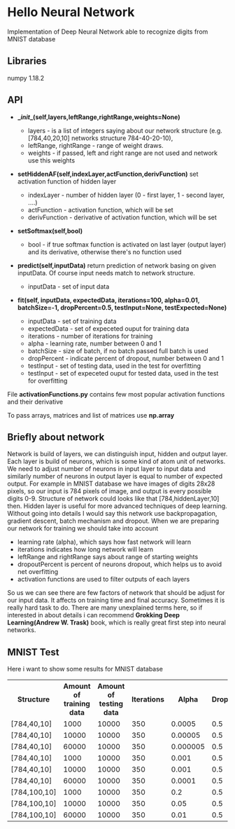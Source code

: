 # Hello Neural Network
Implementation of Deep Neural Network able to recognize digits from MNIST database
## Libraries
numpy 1.18.2
## API
- <b>\__init__(self,layers,leftRange,rightRange,weights=None)</b>
  - layers - is a list of integers saying about our network structure (e.g. [784,40,20,10] networks structure 784-40-20-10),
  - leftRange, rightRange - range of weight draws.
  - weights - if passed, left and right range are not used and network use this weights


- <b>setHiddenAF(self,indexLayer,actFunction,derivFunction)</b> set activation function of hidden layer
  - indexLayer - number of hidden layer (0 - first layer, 1 - second layer, ....)
  - actFunction - activation function, which will be set
  - derivFunction - derivative of activation function, which will be set


- <b>setSoftmax(self,bool)</b>
  - bool - if true softmax function is activated on last layer (output layer) and its derivative, otherwise there's no function used


- <b>predict(self,inputData)</b> return prediction of network basing on given inputData. Of course input needs match to network structure.
  - inputData - set of input data


- <b>fit(self, inputData, expectedData, iterations=100, alpha=0.01, batchSize=-1, dropPercent=0.5, testInput=None, testExpected=None)</b>
    - inputData - set of training data
    - expectedData - set of expeceted ouput for training data
    - iterations - number of iterations for training
    - alpha - learning rate, number between 0 and 1
    - batchSize - size of batch, if no batch passed full batch is used
    - dropPercent - indicate percent of dropout, number between 0 and 1
    - testInput - set of testing data, used in the test for overfitting
    - testInput -  set of expeceted ouput for tested data, used in the test for overfitting

File <b>activationFunctions.py</b> contains few most popular activation functions and their derivative

To pass arrays, matrices and list of matrices use <b>np.array</b>

## Briefly about network
Network is build of layers, we can distinguish input, hidden and output layer.
Each layer is build of neurons, which is some kind of atom unit of networks. We need to adjust number of neurons in input layer to input data and similarly number of neurons in output layer is equal to number of expected output. For example in MNIST database we have images of digits 28x28 pixels, so our input is 784 pixels of image, and output is every possible digits 0-9. Structure of network could looks like that [784,hiddenLayer,10] then. Hidden layer is useful for more advanced techniques of deep learning. Without going into details I would say this network use backpropagation, gradient descent, batch mechanism and dropout. When we are preparing our network for training we should take into account
- learning rate (alpha), which says how fast network will learn
- iterations indicates how long network will learn
- leftRange and rightRange says about range of starting weights
- dropoutPercent is percent of neurons dropout, which helps us to avoid net overfitting
- activation functions are used to filter outputs of each layers

So us we can see there are few factors of network that should be adjust for our input data. It affects on training time and final accuracy. Sometimes it is really hard task to do. There are many unexplained terms here, so if interested in about details i can recommend <b>Grokking Deep Learning(Andrew W. Trask)</b> book, which is really great first step into neural networks.

## MNIST Test
Here i want to show some results for MNIST database
<table style="width:100%">
  <tr>
    <th>Structure</th>
    <th>Amount of training data</th>
    <th>Amount of testing data</th>
    <th>Iterations</th>
    <th>Alpha</th>
    <th>DropoutPercent</th>
    <th>Batch size</th>
    <th>Hidden activaton function</th>
    <th>Output activaton function</th>
    <th>Accuracy</th>
    <th>Training time</th>
  </tr>
  <tr>
    <td>[784,40,10]</td>
    <td>1000</td>
    <td>10000</td>
    <td>350</td>
    <td>0.0005</td>
    <td>0.5</td>
    <td>Full</td>
    <td>ReLU</td>
    <td>Empty</td>
    <td>85%</td>
    <td>25s</td>
  </tr>
  <tr>
    <td>[784,40,10]</td>
    <td>10000</td>
    <td>10000</td>
    <td>350</td>
    <td>0.00005</td>
    <td>0.5</td>
    <td>Full</td>
    <td>ReLU</td>
    <td>Empty</td>
    <td>89%</td>
    <td>242s</td>
  </tr>
  <tr>
    <td>[784,40,10]</td>
    <td>60000</td>
    <td>10000</td>
    <td>350</td>
    <td>0.000005</td>
    <td>0.5</td>
    <td>Full</td>
    <td>ReLU</td>
    <td>Empty</td>
    <td>87%</td>
    <td>1332s</td>
  </tr>
  <tr>
    <td>[784,40,10]</td>
    <td>1000</td>
    <td>10000</td>
    <td>350</td>
    <td>0.001</td>
    <td>0.5</td>
    <td>100</td>
    <td>ReLU</td>
    <td>Empty</td>
    <td>86%</td>
    <td>24s</td>
  </tr>
  <tr>
    <td>[784,40,10]</td>
    <td>10000</td>
    <td>10000</td>
    <td>350</td>
    <td>0.001</td>
    <td>0.5</td>
    <td>100</td>
    <td>ReLU</td>
    <td>Empty</td>
    <td>91%</td>
    <td>260s</td>
  </tr>
  <tr>
    <td>[784,40,10]</td>
    <td>60000</td>
    <td>10000</td>
    <td>350</td>
    <td>0.0001</td>
    <td>0.5</td>
    <td>100</td>
    <td>ReLU</td>
    <td>Empty</td>
    <td>92%</td>
    <td>1693s</td>
  </tr>
  <tr>
    <td>[784,100,10]</td>
    <td>1000</td>
    <td>10000</td>
    <td>350</td>
    <td>0.2</td>
    <td>0.5</td>
    <td>100</td>
    <td>Tanh</td>
    <td>softmax</td>
    <td>86%</td>
    <td>24s</td>
  </tr>
  <tr>
    <td>[784,100,10]</td>
    <td>10000</td>
    <td>10000</td>
    <td>350</td>
    <td>0.05</td>
    <td>0.5</td>
    <td>100</td>
    <td>Tanh</td>
    <td>softmax</td>
    <td>92%</td>
    <td>384s</td>
  </tr>
  <tr>
    <td>[784,100,10]</td>
    <td>60000</td>
    <td>10000</td>
    <td>350</td>
    <td>0.01</td>
    <td>0.5</td>
    <td>100</td>
    <td>Tanh</td>
    <td>softmax</td>
    <td>92%</td>
    <td>2239s</td>
  </tr>
</table>
